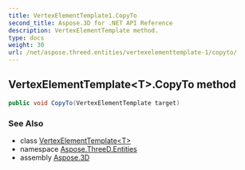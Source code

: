 ```yaml
---
title: VertexElementTemplate1.CopyTo
second_title: Aspose.3D for .NET API Reference
description: VertexElementTemplate method. 
type: docs
weight: 30
url: /net/aspose.threed.entities/vertexelementtemplate-1/copyto/
---
```

## VertexElementTemplate&lt;T&gt;.CopyTo method

```csharp
public void CopyTo(VertexElementTemplate target)
```

### See Also

* class [VertexElementTemplate&lt;T&gt;](../)
* namespace [Aspose.ThreeD.Entities](../../../aspose.threed.entities/)
* assembly [Aspose.3D](../../../)


